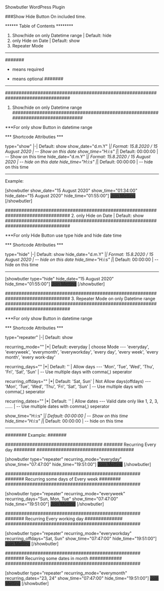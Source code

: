 Showbutler WordPress Plugin

###Show Hide Button On included time.

****** Table of Contents ********
1. Show/hide on only Datetime range | Default: hide
2. only Hide on Date | Default: show
3. Repeater Mode
**********************************

#######
* means required
- means optional
#######

----------------------------------------------------------
################################################################################
1. Show/hide on only Datetime range
################################################################################

***For only show Button in datetime range

*** Shortcode Attributies ***

type="show" |-| Default: show
show_date="d.m.Y" |*| Format: 15.8.2020 / 15 August 2020 | -- Show on this date
show_time="H:i:s" |*| Default: 00:00:00                  | -- Show on this time
hide_date="d.m.Y" |*| Format: 15.8.2020 / 15 August 2020 | -- hide on this date
hide_time="H:i:s" |*| Default: 00:00:00                  | -- hide on this time

*****************

Example: 

[showbutler show_date="15 August 2020" show_time="01:34:00" hide_date="15 August 2020" hide_time="01:55:00"]
<a href="" class="showbutler-btn" style="width:100px;background:#444;">Join Metting</a>
[/showbutler]



################################################################################
2. only Hide on Date | Default: show 
################################################################################

***For only Hide Button use type hide and hide date time

*** Shortcode Attributies ***

type="hide" |-| Default: show
hide_date="d.m.Y" |*| Format: 15.8.2020 / 15 August 2020 | -- hide on this date
hide_time="H:i:s" |*| Default: 00:00:00                  | -- hide on this time

*****************

[showbutler type="hide" hide_date="15 August 2020" hide_time="01:55:00"]
<a href="" class="showbutler-btn" style="width:100px;background:#444;">Join Metting</a>
[/showbutler]



################################################################################
3. Repeater Mode on only Datetime range
################################################################################

***For only show Button in datetime range

*** Shortcode Attributies ***

type="repeater" |-| Default: show

recurring_mode="" |*| Default: everyday | choose Mode --- 'everyday', 'everyweek', 'everymonth', 'everyworkday', 'every day', 'every week', 'every month', 'every work-day'

recurring_days="" |*| Default: '' | Allow days --- 'Mon', 'Tue', 'Wed', 'Thu', 'Fri', 'Sat', 'Sun' | -- Use multiple days with comma(,) seperator

recurring_offdays="" |*| Default: 'Sat, Sun' | Not Allow days(offdays) --- 'Mon', 'Tue', 'Wed', 'Thu', 'Fri', 'Sat', 'Sun' | -- Use multiple days with comma(,) seperator

recurring_dates="" |*| Default: '' | Allow dates --- Valid date only like 1, 2, 3, ...... | -- Use multiple dates  with comma(,) seperator

show_time="H:i:s" |*| Default: 00:00:00                  | -- Show on this time
hide_time="H:i:s" |*| Default: 00:00:00                  | -- hide on this time

*****************


######## Example: #######

####################################
####### Recurring Every day ########
####################################

[showbutler type="repeater" recurring_mode="everyday" show_time="07:47:00" hide_time="19:51:00"]
<a href="" class="showbutler-btn" style="width:100px;background:#444;">Join Metting</a>
[/showbutler]


##################################################
####### Recurring some days of Every week ########
##################################################

[showbutler type="repeater" recurring_mode="everyweek" recurring_days="Sun, Mon, Tue" show_time="07:47:00" hide_time="19:51:00"]
<a href="" class="showbutler-btn" style="width:100px;background:#444;">Join Metting</a>
[/showbutler]


##################################################
####### Recurring Every working day ##############
##################################################

[showbutler type="repeater" recurring_mode="everyworkday" recurring_offdays="Sat, Sun" show_time="07:47:00" hide_time="19:51:00"]
<a href="" class="showbutler-btn" style="width:100px;background:#444;">Join Metting</a>
[/showbutler]


##################################################
####### Recurring some dates in month ############
##################################################

[showbutler type="repeater" recurring_mode="everymonth" recurring_dates="23, 24" show_time="07:47:00" hide_time="19:51:00"]
<a href="" class="showbutler-btn" style="width:100px;background:#444;">Join Metting</a>
[/showbutler]
